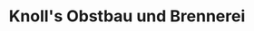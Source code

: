 ---
title: "Knoll's Obstbau und Brennerei"
url: /ueberlingen/knolls-obstbau-und-brennerei/
shop: Hofladen
---